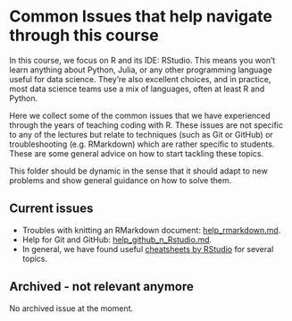# Common Issues that help navigate through this course

In this course, we focus on R and its IDE: RStudio. This means you won’t learn anything about Python, Julia, or any other programming language useful for data science. They’re also excellent choices, and in practice, most data science teams use a mix of languages, often at least R and Python.

Here we collect some of the common issues that we have experienced through the years of teaching coding with R. These issues are not specific to any of the lectures but relate to techniques (such as Git or GitHub) or troubleshooting (e.g. RMarkdown) which are rather specific to students. These are some general advice on how to start tackling these topics. 

This folder should be dynamic in the sense that it should adapt to new problems and show general guidance on how to solve them.

## Current issues
  
  - Troubles with knitting an RMarkdown document: [help_rmarkdown.md](https://github.com/gabors-data-analysis/da-coding-rstats/blob/main/common_issues/help_rmarkdown.md).
  - Help for Git and GitHub: [help_github_n_Rstudio.md](https://github.com/gabors-data-analysis/da-coding-rstats/blob/main/common_issues/help_github_n_Rstudio.md).
  - In general, we have found useful [cheatsheets by RStudio](https://www.rstudio.com/resources/cheatsheets/) for several topics.

## Archived - not relevant anymore

  No archived issue at the moment.
